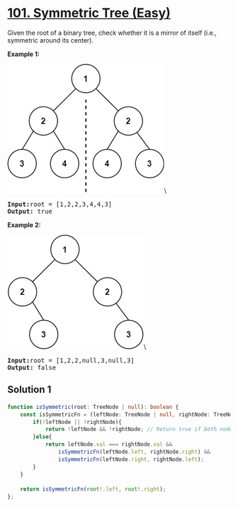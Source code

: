 # [101. Symmetric Tree (Easy)](https://leetcode.com/problems/symmetric-tree/)

<p>Given the root of a binary tree, check whether it is a mirror of itself (i.e., symmetric around its center).</p>

<p><strong>Example 1:</strong></p>

<img src="images/Example1.jpg">\

<pre>
<strong>Input:</strong>root = [1,2,2,3,4,4,3]
<strong>Output:</strong> true
</pre>

<p><strong>Example 2:</strong></p>

<img src="images/Example2.jpg">\

<pre>
<strong>Input:</strong>root = [1,2,2,null,3,null,3]
<strong>Output:</strong> false
</pre>

## Solution 1

```ts
function isSymmetric(root: TreeNode | null): boolean {
    const isSymmetricFn = (leftNode: TreeNode | null, rightNode: TreeNode | null) => {
        if(!leftNode || !rightNode){
            return !leftNode && !rightNode; // Return true if both nodes are null
        }else{
            return leftNode.val === rightNode.val &&
                isSymmetricFn(leftNode.left, rightNode.right) &&
                isSymmetricFn(leftNode.right, rightNode.left);
        } 
    }

    return isSymmetricFn(root!.left, root!.right);
};
```